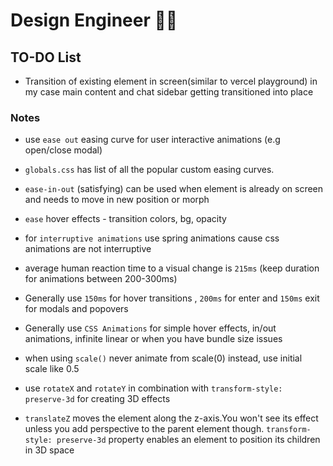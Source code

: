 # Design Engineer 🤌🏼 

## TO-DO List
- Transition of existing element in screen(similar to vercel playground) in my case main content and chat sidebar getting transitioned into place

### Notes
- use `ease out` easing curve for user interactive animations (e.g open/close modal)
- `globals.css` has list of all the popular custom easing curves.
- `ease-in-out` (satisfying) can be used when element is already on screen and needs to move in new position or morph
- `ease` hover effects - transition colors, bg, opacity
- for `interruptive animations` use spring animations cause css animations are not interruptive 
- average human reaction time to a visual change is `215ms` (keep duration for animations between 200-300ms)
- Generally use `150ms` for hover transitions , `200ms` for enter and `150ms` exit for modals and popovers

- Generally use `CSS Animations` for simple hover effects, in/out animations, infinite linear or when you have bundle size issues
- when using `scale()` never animate from scale(0) instead, use initial scale like 0.5
- use `rotateX` and `rotateY` in combination with `transform-style: preserve-3d` for creating 3D effects
- `translateZ` moves the element along the z-axis.You won't see its effect unless you add perspective to the parent element though. `transform-style: preserve-3d` property enables an element to position its children in 3D space